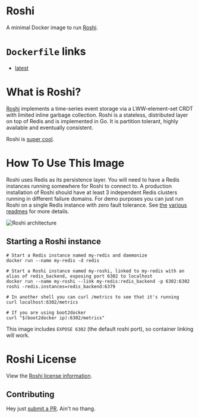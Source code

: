 # Roshi
A minimal Docker image to run [Roshi](https://github.com/soundcloud/roshi).

# `Dockerfile` links
* [latest](https://github.com/pwyliu/dockerfiles/blob/master/roshi/Dockerfile)


# What is Roshi?
[Roshi](https://github.com/soundcloud/roshi) implements a time-series event storage via a LWW-element-set CRDT with limited inline garbage collection. Roshi is a stateless, distributed layer on top of Redis and is implemented in Go. It is partition tolerant, highly available and eventually consistent.

Roshi is [super cool](https://developers.soundcloud.com/blog/roshi-a-crdt-system-for-timestamped-events).


# How To Use This Image
Roshi uses Redis as its persistence layer. You will need to have a Redis instances running somewhere for Roshi to connect to. A production installation of Roshi should have at least 3 independent Redis clusters running in different failure domains. For demo purposes you can just run Roshi on a single Redis instance with zero fault tolerance. See [the](https://github.com/soundcloud/roshi) [various](https://github.com/soundcloud/roshi/tree/master/roshi-server) [readmes](https://github.com/soundcloud/roshi/tree/master/farm) for more details.

![Roshi architecture](https://camo.githubusercontent.com/a58ab4eb770cc1429d291d77ced4cf5f88d9154f/687474703a2f2f692e696d6775722e636f6d2f5345654b7175572e706e67)

## Starting a Roshi instance

```
# Start a Redis instance named my-redis and daemonize
docker run --name my-redis -d redis

# Start a Roshi instance named my-roshi, linked to my-redis with an alias of redis_backend, exposing port 6302 to localhost
docker run --name my-roshi --link my-redis:redis_backend -p 6302:6302 roshi -redis.instances=redis_backend:6379

# In another shell you can curl /metrics to see that it's running
curl localhost:6302/metrics

# If you are using boot2docker
curl "$(boot2docker ip):6302/metrics"
```

This image includes `EXPOSE 6302` (the default roshi port), so container linking will work.

# Roshi License
View the [Roshi license information](https://github.com/soundcloud/roshi/blob/master/LICENSE.md).

## Contributing
Hey just [submit a PR](https://github.com/pwyliu/dockerfiles). Ain't no thang.
